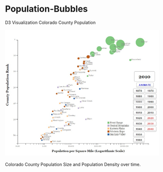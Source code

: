 # Population-Bubbles
D3 Visualization Colorado County Population<br /><br />
<img src="image/popbubbles.jpg" /><br /><br />
Colorado County Population Size and Population Density over time.
